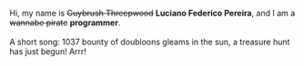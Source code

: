 Hi, my name is ~~Guybrush Threepwood~~ **Luciano Federico Pereira**, and I am a ~~wannabe pirate~~ **programmer**.<br><br>A short song: 1037 bounty of doubloons gleams in the sun, a treasure hunt has just begun! Arrr!
